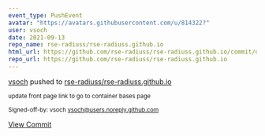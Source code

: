 ```yaml
---
event_type: PushEvent
avatar: "https://avatars.githubusercontent.com/u/814322?"
user: vsoch
date: 2021-09-13
repo_name: rse-radiuss/rse-radiuss.github.io
html_url: https://github.com/rse-radiuss/rse-radiuss.github.io/commit/d8fcea2e354a83bbb267353d920b4b0a813fc97e
repo_url: https://github.com/rse-radiuss/rse-radiuss.github.io
---
```


<a href='https://github.com/vsoch' target='_blank'>vsoch</a> pushed to <a href='https://github.com/rse-radiuss/rse-radiuss.github.io' target='_blank'>rse-radiuss/rse-radiuss.github.io</a>

<small>update front page link to go to container bases page

Signed-off-by: vsoch <vsoch@users.noreply.github.com></small>

<a href='https://github.com/rse-radiuss/rse-radiuss.github.io/commit/d8fcea2e354a83bbb267353d920b4b0a813fc97e' target='_blank'>View Commit</a>